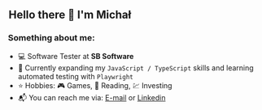 ## [&#x200B;](##) Hello there 👋 I'm Michał

### [&#x200B;](###) Something about me:

- 💻 Software Tester at **SB Software**
- 🌱 Currently expanding my `JavaScript / TypeScript` skills and learning automated testing with `Playwright`
- ⭐ Hobbies: 🎮 Games, 📖 Reading, 💹 Investing 
- 📬 You can reach me via: [E-mail](mailto:michal.rojek.it@gmail.com) or [Linkedin](https://www.linkedin.com/in/micha%C5%82-rojek/)
